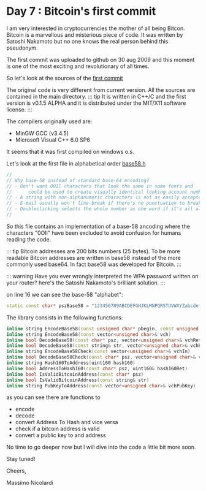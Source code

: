 # Day 7 : Bitcoin's first commit

I am very interested in cryptocurrencies the mother of all being Bitcon.
Bitcoin is a marvellous and misterious piece of code. 
It was written by Satoshi Nakamoto but no one knows the real person behind this pseudonym.

The first commit was uploaded to github on 30 aug 2009 and this moment is one of the most exciting and revolutionary of all times.

So let's look at the sources of the [first commit](https://github.com/bitcoin/bitcoin/tree/4405b78d6059e536c36974088a8ed4d9f0f29898)

The original code is very different from current version. All the sources are contained in the main directory.
::: tip
It is written in C++/C and the first version is v0.1.5 ALPHA and it is distributed under the MIT/X11 software license.
:::

The compilers originally used are:

* MinGW GCC (v3.4.5)
* Microsoft Visual C++ 6.0 SP6

It seems that it was first compiled on windows o.s.

Let's look at the first file in alphabetical order [base58.h](https://github.com/bitcoin/bitcoin/blob/4405b78d6059e536c36974088a8ed4d9f0f29898/base58.h)

```c++
//
// Why base-58 instead of standard base-64 encoding?
// - Don't want 0OIl characters that look the same in some fonts and
//      could be used to create visually identical looking account numbers.
// - A string with non-alphanumeric characters is not as easily accepted as an account number.
// - E-mail usually won't line-break if there's no punctuation to break at.
// - Doubleclicking selects the whole number as one word if it's all alphanumeric.
//
```

So this file contains an implementation of a base-58 ancoding where the characters "0OIl" have been excluded to avoid confusion for humans reading the code.


::: tip
Bitcoin addresses are 200 bits numbers (25 bytes). 
To be more readable Bitcoin addresses are written in base58 instead of the more commonly used base64. In fact base58 was developed for Bitcoin. 
:::


::: warning
Have you ever wrongly interpreted the WPA password written on your router? here's the Satoshi Nakamoto's brilliant solution.
:::

on line 16 we can see the base-58 "alphabet":

```c++
static const char* pszBase58 = "123456789ABCDEFGHJKLMNPQRSTUVWXYZabcdefghijkmnopqrstuvwxyz";
```

The library consists in the following functions:

```c++
inline string EncodeBase58(const unsigned char* pbegin, const unsigned char* pend)
inline string EncodeBase58(const vector<unsigned char>& vch)
inline bool DecodeBase58(const char* psz, vector<unsigned char>& vchRet)
inline bool DecodeBase58(const string& str, vector<unsigned char>& vchRet)
inline string EncodeBase58Check(const vector<unsigned char>& vchIn)
inline bool DecodeBase58Check(const char* psz, vector<unsigned char>& vchRet)
inline string Hash160ToAddress(uint160 hash160)
inline bool AddressToHash160(const char* psz, uint160& hash160Ret)
inline bool IsValidBitcoinAddress(const char* psz)
inline bool IsValidBitcoinAddress(const string& str)
inline string PubKeyToAddress(const vector<unsigned char>& vchPubKey)
```

as you can see there are functions to 
* encode 
* decode
* convert Address To Hash and vice versa
* check if a bitcoin address is valid 
* convert a public key to and address 

No time to go deeper now but I will dive into the code a little bit more soon.

Stay tuned!

Cheers, 

Massimo Nicolardi





